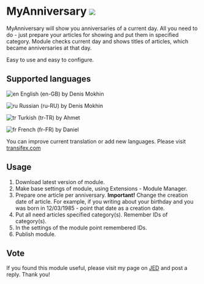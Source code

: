 # MyAnniversary ![](https://img.shields.io/badge/joomla-3.x-yellow.svg?style=plastic) #
MyAnniversary will show you anniversaries of a current day. All you need to do - just prepare your articles for showing and put them in specified category. Module checks current day and shows titles of articles, which became anniversaries at that day.

Easy to use and easy to configure.

## Supported languages
![en](http://mokhin-tech.ru/media/mod_languages/images/en.gif) English (en-GB) by Denis Mokhin

![ru](http://mokhin-tech.ru/media/mod_languages/images/ru.gif) Russian (ru-RU) by Denis Mokhin

![tr](http://mokhin-tech.ru/media/mod_languages/images/tr.gif) Turkish (tr-TR) by Ahmet

![fr](http://mokhin-tech.ru/media/mod_languages/images/fr.gif) French (fr-FR) by Daniel

You can improve current translation or add new languages. Please visit [transifex.com](https://www.transifex.com/mokhin/myanniversary/)

## Usage
1. Download latest version of module.
2. Make base settings of module, using Extensions - Module Manager.
3. Prepare one article per anniversary. **Important!** Change the creation date of article. For example, if you writing about your birthday and you was born in 12/03/1985 - point that date as a creation date.
4. Put all need articles specified category(s). Remember IDs of category(s).
5. In the settings of the module point remembered IDs.
6. Publish module.

## Vote
If you found this module useful, please visit my page on [JED](https://extensions.joomla.org/extensions/extension/calendars-a-events/events/myanniversary/) and post a reply. Thank you!
